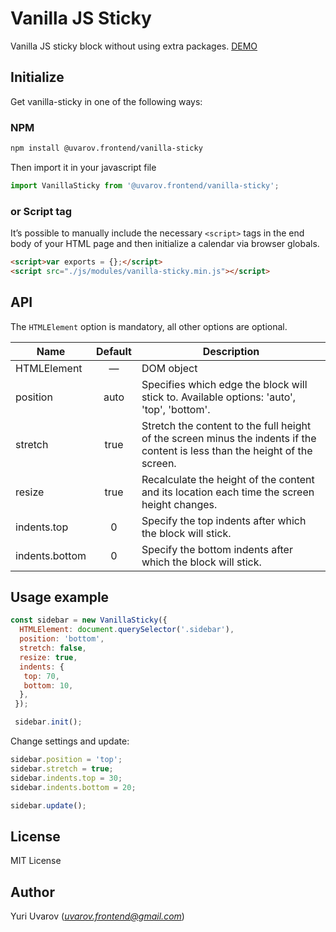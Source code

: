 # Vanilla JS Sticky

Vanilla JS sticky block without using extra packages. [DEMO](https://vanilla-sticky.frontend.uvarov.tech/)

## Initialize

Get vanilla-sticky in one of the following ways:

### NPM

```sh
npm install @uvarov.frontend/vanilla-sticky
```

Then import it in your javascript file

```js
import VanillaSticky from '@uvarov.frontend/vanilla-sticky';
```

### or Script tag

It’s possible to manually include the necessary `<script>` tags in the end body of your HTML page and then initialize a calendar via browser globals.

```html
<script>var exports = {};</script>
<script src="./js/modules/vanilla-sticky.min.js"></script>
```

## API

The `HTMLElement` option is mandatory, all other options are optional.

| Name | Default | Description |
| ---- | :-----: | ----------- |
| HTMLElement | — | DOM object |
| position | auto | Specifies which edge the block will stick to. Available options: 'auto', 'top', 'bottom'. |
| stretch | true | Stretch the content to the full height of the screen minus the indents if the content is less than the height of the screen. |
| resize | true | Recalculate the height of the content and its location each time the screen height changes. |
| indents.top | 0 | Specify the top indents after which the block will stick. |
| indents.bottom | 0 | Specify the bottom indents after which the block will stick. |

## Usage example

```js
const sidebar = new VanillaSticky({
  HTMLElement: document.querySelector('.sidebar'),
  position: 'bottom',
  stretch: false,
  resize: true,
  indents: {
   top: 70,
   bottom: 10,
  },
 });

 sidebar.init();
```

Change settings and update:

```js
sidebar.position = 'top';
sidebar.stretch = true;
sidebar.indents.top = 30;
sidebar.indents.bottom = 20;

sidebar.update();
```

## License

MIT License

## Author

Yuri Uvarov (*uvarov.frontend@gmail.com*)
